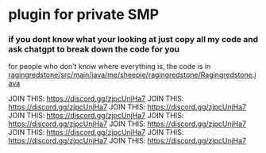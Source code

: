 # plugin for private SMP

### if you dont know what your looking at just copy all my code and ask chatgpt to break down the code for you

for people who don't know where everything is, the code is in [ragingredstone/src/main/java/me/sheepie/ragingredstone/Ragingredstone.java](https://github.com/BrownSheepie2021/ragingredstone/blob/master/src/main/java/me/sheepie/ragingredstone/Ragingredstone.java)

JOIN THIS: https://discord.gg/zjpcUnjHa7
JOIN THIS: https://discord.gg/zjpcUnjHa7
JOIN THIS: https://discord.gg/zjpcUnjHa7
JOIN THIS: https://discord.gg/zjpcUnjHa7
JOIN THIS: https://discord.gg/zjpcUnjHa7
JOIN THIS: https://discord.gg/zjpcUnjHa7
JOIN THIS: https://discord.gg/zjpcUnjHa7
JOIN THIS: https://discord.gg/zjpcUnjHa7
JOIN THIS: https://discord.gg/zjpcUnjHa7
